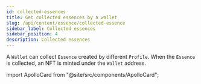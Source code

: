 ```yaml
---
id: collected-essences
title: Get collected essences by a wallet
slug: /api/content/essence/collected-essence
sidebar_label: Collected essences
sidebar_position: 4
description: Collected essences
---
```


A `Wallet` can collect `Essence` created by different `Profile`. When the `Essence` is collected, an NFT is minted under the `Wallet` address.

import ApolloCard from "@site/src/components/ApolloCard";

<ApolloCard queryName="getCollectedEssencesByAddressEVM" />
